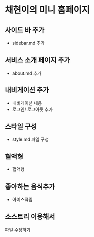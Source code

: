 # 채현이의 미니 홈페이지

## 사이드 바 추가

- sidebar.md 추가

## 서비스 소개 페이지 추가

- about.md 추가

## 내비게이션 추가

- 내비게이션 내용
- 로그인/ 로그아웃 추가

## 스타일 구성

- style.md 파일 구성

## 혈액형

- 혈액형

## 좋아하는 음식추가

- 아이스킄림

## 소스트리 이용해서

파일 수정하기
